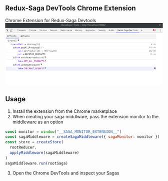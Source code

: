 Redux-Saga DevTools Chrome Extension
------------------------------------------
Chrome Extension for Redux-Saga Devtools
![alt-text](https://raw.githubusercontent.com/abettadapur/redux-saga-devtools-extension/master/readme.png)

Usage
--------------------------------
1. Install the extension from the Chrome marketplace
2. When creating your saga middlware, pass the extension monitor to the middleware as an option
```js
const monitor = window["__SAGA_MONITOR_EXTENSION__"]
const sagaMiddleware = createSagaMiddleware({ sagaMonitor: monitor })
const store = createStore(
  rootReducer,
  applyMiddleware(sagaMiddleware)
)
sagaMiddleware.run(rootSaga)
```
3. Open the Chrome DevTools and inspect your Sagas
